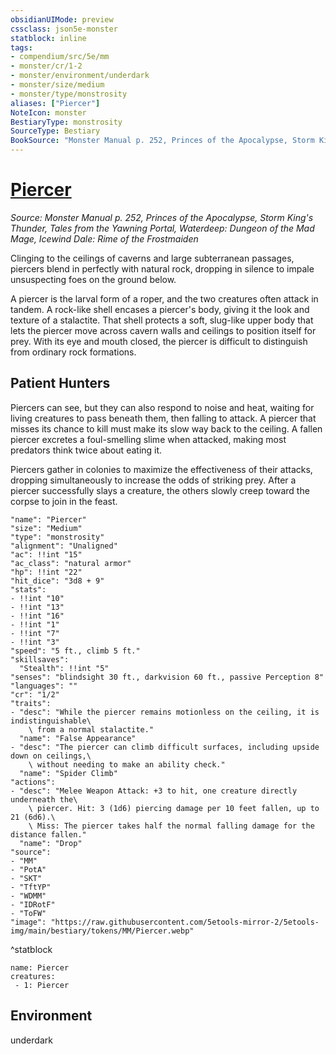 ```yaml
---
obsidianUIMode: preview
cssclass: json5e-monster
statblock: inline
tags:
- compendium/src/5e/mm
- monster/cr/1-2
- monster/environment/underdark
- monster/size/medium
- monster/type/monstrosity
aliases: ["Piercer"]
NoteIcon: monster
BestiaryType: monstrosity
SourceType: Bestiary
BookSource: "Monster Manual p. 252, Princes of the Apocalypse, Storm King's Thunder, Tales from the Yawning Portal, Waterdeep: Dungeon of the Mad Mage, Icewind Dale: Rime of the Frostmaiden"
---
```

# [Piercer](2-Mechanics/CLI/bestiary/monstrosity/piercer.md)
*Source: Monster Manual p. 252, Princes of the Apocalypse, Storm King's Thunder, Tales from the Yawning Portal, Waterdeep: Dungeon of the Mad Mage, Icewind Dale: Rime of the Frostmaiden*  

Clinging to the ceilings of caverns and large subterranean passages, piercers blend in perfectly with natural rock, dropping in silence to impale unsuspecting foes on the ground below.

A piercer is the larval form of a roper, and the two creatures often attack in tandem. A rock-like shell encases a piercer's body, giving it the look and texture of a stalactite. That shell protects a soft, slug-like upper body that lets the piercer move across cavern walls and ceilings to position itself for prey. With its eye and mouth closed, the piercer is difficult to distinguish from ordinary rock formations.

## Patient Hunters

Piercers can see, but they can also respond to noise and heat, waiting for living creatures to pass beneath them, then falling to attack. A piercer that misses its chance to kill must make its slow way back to the ceiling. A fallen piercer excretes a foul-smelling slime when attacked, making most predators think twice about eating it.

Piercers gather in colonies to maximize the effectiveness of their attacks, dropping simultaneously to increase the odds of striking prey. After a piercer successfully slays a creature, the others slowly creep toward the corpse to join in the feast.

```statblock
"name": "Piercer"
"size": "Medium"
"type": "monstrosity"
"alignment": "Unaligned"
"ac": !!int "15"
"ac_class": "natural armor"
"hp": !!int "22"
"hit_dice": "3d8 + 9"
"stats":
- !!int "10"
- !!int "13"
- !!int "16"
- !!int "1"
- !!int "7"
- !!int "3"
"speed": "5 ft., climb 5 ft."
"skillsaves":
  "Stealth": !!int "5"
"senses": "blindsight 30 ft., darkvision 60 ft., passive Perception 8"
"languages": ""
"cr": "1/2"
"traits":
- "desc": "While the piercer remains motionless on the ceiling, it is indistinguishable\
    \ from a normal stalactite."
  "name": "False Appearance"
- "desc": "The piercer can climb difficult surfaces, including upside down on ceilings,\
    \ without needing to make an ability check."
  "name": "Spider Climb"
"actions":
- "desc": "Melee Weapon Attack: +3 to hit, one creature directly underneath the\
    \ piercer. Hit: 3 (1d6) piercing damage per 10 feet fallen, up to 21 (6d6).\
    \ Miss: The piercer takes half the normal falling damage for the distance fallen."
  "name": "Drop"
"source":
- "MM"
- "PotA"
- "SKT"
- "TftYP"
- "WDMM"
- "IDRotF"
- "ToFW"
"image": "https://raw.githubusercontent.com/5etools-mirror-2/5etools-img/main/bestiary/tokens/MM/Piercer.webp"
```
^statblock

```encounter-table
name: Piercer
creatures:
 - 1: Piercer
```

## Environment

underdark